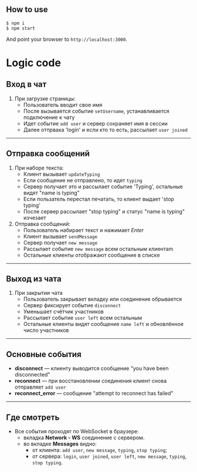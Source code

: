 ## How to use

```
$ npm i
$ npm start
```

And point your browser to `http://localhost:3000`. 

# Logic code

## Вход в чат
1. При загрузке страницы:
    - Пользователь вводит свое имя
    - После вызывается событие `setUsername`, устанавливается подключение к чату
    - Идет событие `add user` и сервер сохраняет имя в сессии
    - Далее отпрвака 'login' и если кто то есть, рассылает `user joined`

---------------------------------------------

## Отправка сообщений
1. При наборе текста:
    - Клиент вызывает `updateTyping`
    - Если сообщение не отправлено, то идет  `typing`
    - Cервер получает это и рассылает событие 'Typing', остальные видят "name is typing"
    - Если пользатель перестал печатать, то клиент выдает 'stop typing'
    - После сервер рассылает "stop typing" и статус "name is typing" изчезает
2. Отправка сообщений:
    - Пользователь набирает текст и нажимает *Enter*
    - Клиент вызывает `sendMessage`
    - Сервер получает `new message`
    - Рассылает событие `new message` всем остальным клиентam
    - Остальные клиенты отображают сообщение в спискe

---------------------------------------------

## Выход из чата
1. При закрытии чата
    - Пользователь закрывает вкладку или соединение обрывается
    - Сервер фиксирует событие `disconnect`
    - Уменьшает счётчик участников
    - Pассылает событие `user left` всем остальным
    - Остальные клиенты видят сообщение `name left` и обновлённое число участников

---------------------------------------------

## Основные события
- **disconnect** — клиенту выводится сообщение "you have been disconnected"
- **reconnect** — при восстановлении соединения клиент снова отправляет `add user`
- **reconnect_error** — сообщение "attempt to reconnect has failed"

---------------------------------------------

## Где смотреть
- Все события проходят по WebSocket в браузере:
  - вкладка **Network - WS** соединение с сервером.
  - во вкладке **Messages** видно:
    - от клиента: `add user`, `new message`, `typing`, `stop typing`;
    - от сервера: `login`, `user joined`, `user left`, `new message`, `typing`, `stop typing`.

